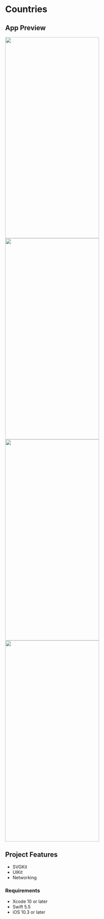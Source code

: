 # Countries


## App Preview
<div>
<img src="https://github.com/cagataybalikci/Countries-old/blob/main/Preview/pic2.png" width="300" height="640">
<img src="https://github.com/cagataybalikci/Countries-old/blob/main/Preview/pic1.png" width="300" height="640">
<img src="https://github.com/cagataybalikci/Countries-old/blob/main/Preview/pic3.png" width="300" height="640">
<img src="https://github.com/cagataybalikci/Countries-old/blob/main/Preview/pic4.png" width="300" height="640">


</div>

## Project Features 

- SVGKit
- UIKit
- Networking


### Requirements

- Xcode 10 or later
- Swift 5.5
- iOS 10.3 or later
